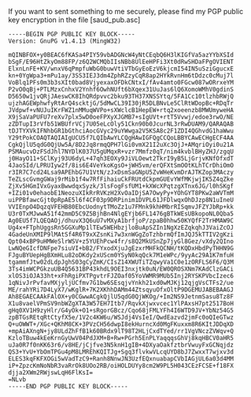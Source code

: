 If you want to sent something to me securely, please find my PGP public key encryption in the file [saud_pub.asc]

	-----BEGIN PGP PUBLIC KEY BLOCK-----
	Version: GnuPG v1.4.13 (MingW32)

	mQINBFOX+y0BEAC6fKASa4PIY59vbADGNcW4yNtCEqbQ6H3lKIGfVa5azYYbXSId
	bSgF/E96HtZkyOm88FP/z6Q2WCMQbIIsNBb8UlEeHPFi3Xt0dRwSHDaFPgOVIENT
	ElxnLnFE+KV/wnxV6qPmpfuWbG0buwVtiVTbGyEoEzV6kjcmI54IN5uSziGgucxE
	kn+0YgWpa3+mPu1ay/3SS3IEJ3dm4ZphRZzyCqR8ap2HYkRvnHm6tDdzc0cMuj7l
	VoBlq1PFs0m3b3sXIt0bad8VjyexaxOFDkCNtxI/fAv4amto0FGcw087wORrxeYM
	P2vO0qBj+PTLMzxCnhxV2Ynhf6OwhNUft6bXqex31UuJas6lQ6XomoWMhV0gdinS
	D5650w1jvQRjJAeswCK8IhQRdpvvc2bku93TH37XNSSYtq/5FA1Cc10tlzhbRWjQ
	ujzhAGEWphwfyRtArQ4scktjG/5dMwCL39I30jR5DLBNvLe5ClRtWDopBc+RDqTr
	JVdpwf+vNUJuIKrFWZ1nMMuqWVPo+sXWclcB1HepEW+rtq2xoeenzb8MWUmyweHA
	X9jSaVaPUFU7reXv7plx5wD0oeFPXyXJGMB7+sIgUVt+rtT5Vvwj/edoe3rwO/NE
	zZDTupI3rVfb51WBUfrVCj7U05eLcOly51Ckn90b0JcurNL3rRwDUAM9/QARAQAB
	tDJTYXVkIFNhbGR1bGthciAocGVyc29uYWwga2V5KSA8c2F1ZDI4QGhvdG1haWwu
	Y29tPokCOAQTAQIAIgUCU5f7LQIbAwYLCQgHAwIGFQgCCQoLBBYCAwECHgECF4AA
	CgkQjlU5qdG0QjUw5A/8D2Jq8rmqQPH7lGi0vmX21I2uXc3OjJ+AMqriOyi0u21A
	PSMAucvDzFSdJhl7NYDlK037U5gUMqxR+vzr7Mmfz0qT/nim4kvblBHyZHJ/zgqU
	j0HayO11+SClKyj93U6dyL+47qh3EOXy9JiVLOewt2TkrI9yB5LjGrjvKNfOfxdT
	4JaoSId/LPRUIyw2f/8is6E4VeYkoKgsO+jWH5vm/erQFXtSmOOtKLhTCrDhiOmO
	r3IR7C7cd24Lsa9APEhbG7U1VtN/zJxDsmSaGNpU5ZvWHeKvmDrAJTKZop3MAczy
	TeZLscGvmgGWaj9rMib1f4w7RfFihaiuCkFRUtdCkpmGUEvYWfMKjwjIK5Z4qZke
	ZjXv5HGmIVxGyaxBwwdqxSyzk/3lsFogFsfUM1+kXWcXPqtzgXTnx6JG/l0hSKgf
	+IZi01v0ehaobE1NeozuXIkRrRVKzH2XvOaIDjSA7OwyPy+YOhGYT8PKw2aWVTmM
	uiPPBfawcGjt0pRpAE5l6f4CF03p9DRPinim1DVPL61JFDlwqxOhDJzp8N1uIneU
	VVIEnpO4DqzqVFEHB80EbcUodnytTMoZz1u7FMnk9khHMbrRISqmvJFZYJbRp+kk
	U3r0TxMJwwA51f42mmD5C9Z5BjhBn4NlgEYjb6FL1476gBTkWEsUBkopoNL0Qba5
	Ag0EU5f7LQEQAOj/dhuvX3Q6uU7vMXyA1brfjoP/zpaB0hhw50KYQfF2TrHMAW9C
	Ug4x+FTphUggsRn5GGXuMp1lTEw5WEHbzjloBuApSZIn1NgXzEZqkqhJ3VaiZcOJ
	4GadeUnXMIP9lMAtSf4R6T9xXZsnKi7w3xnWGgZoTzhbrmQfImJQJ5kTTIV2gKzi
	Qpt04xBP9uHMWeSlrWSV+z5YUEhPcw4fr/s8Q2MkUSnZp7jyGl8Gez/vXdy2QIno
	LwNQeGIcfDNFpe7siuVI+bB2/FYxodXjuJgEzxrMHFkQCNH/tKQDxHbdPyTHHN9G
	FJguBYUepHgBXmHLu82oDKdy2xUScm0YSyN0kqQck7M1eWPc/9yyAc29A1K7mfuH
	tgammfJtw02dLdpJghS03gCyZmK/CIsZ14XWUTiTZqwyVa1C0e1zORFLS6F6/Q3M
	3Ts4imWCPGkzuUB4Q5631BP43khdL9OEI3nxjtk0uN/EW0QROSXNm7KAdClzGACi
	xlOS3iOJA33ht+xFhRgiPXTPgvtrFJZOaf05YoVWMR9MUb5Inj2RYSKPVbcIzec6
	1qNivJrPvfavMXjyljUCfmv7G1bw6SEsqjvYnkh21xd0wMJKj12qjgVsCTFs2/ue
	ME/rahYRi7D4LyX7/wKglR+7K2XKhhDAMm44ZtsqyuOfxOltP9DGEMUJABEBAAGJ
	Ah8EGAECAAkFAlOX+y0CGwwACgkQjlU5qdG0QjWKOg/+Im2NS9JetnmSasu8Tz8F
	X1u8vaelVPmSV9nbWZgXTA3W57EH7Itb7/RqvkXjwxvcec1YlPAxsH7pt2517BoH
	gHq0XV1H9zyHlr/G4yOk+O1+sRgorGBcz/Cqo68jFMLYFh4I6WTD9JV+YbNz54G5
	zpBTGsREtqRtCtyfX5e/1V2c4KW6u/WSJdj4VsIeI/QwdEazvd2jmFc0oQIeGTwz
	Q+uOWWT+/XGc+QKhM8CK+3PVzCH56dwpI8ekHurncXd0MgFKuxxm8R6KItJDDqXD
	+mpAiAXngN+jy8ULdZhFfB1k60BRdx9lT98T2HLjCxdTYed/rr1VgVNczZVWqv+Q
	KzloTBuw4kEeKrnGyUwV04PdJXM+B+Rw+PGrh5EnPLYaqqqsGhVj8kqHBCV0aHR5
	uJa0R7f0nKK63r6/v8HE/jCjfve3N5knH1gIB+4DXyaOakfztbrVwuyFxGCNqjdz
	QS3+YvU+YbOmTPGu4pM8LMREhKQITJg+Sgq3flvkwVLcqUYD8bJ7ZwxxT7wjxv3d
	ELES3kqFKFXOGi5wVadTzC9+Ranh8NnwJN3UzfEQxnuabapCVbIAGjUL6a03d4MM
	iP+ZpzcKmNoNbR3vaRrOk8UOo2RB/oiHOLDUYy8cm2W9PL5H043CEzFCSE+f18FX
	djja2XWm2RWjswLqH6FlKsI=
	=NLvb
	-----END PGP PUBLIC KEY BLOCK-----
